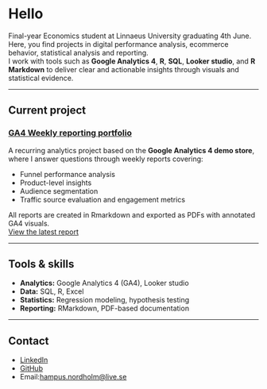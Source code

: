 # Hello

Final-year Economics student at Linnaeus University graduating 4th June. Here, you find projects in digital performance analysis, ecommerce behavior, statistical analysis and reporting.  
I work with tools such as **Google Analytics 4**, **R**, **SQL**, **Looker studio**, and **R Markdown** to deliver clear and actionable insights through visuals and statistical evidence.

---

## Current project

### [GA4 Weekly reporting portfolio](https://github.com/HNordholm/weekly-GA4-reporting-)

A recurring analytics project based on the **Google Analytics 4 demo store**, where I answer questions through weekly reports covering:

- Funnel performance analysis  
- Product-level insights  
- Audience segmentation 
- Traffic source evaluation and engagement metrics

All reports are created in Rmarkdown and exported as PDFs with annotated GA4 visuals.  
 [View the latest report](https://github.com/HNordholm/weekly-GA4-reporting-/blob/main/Week19/w19report.pdf)

---

##  Tools & skills

- **Analytics:** Google Analytics 4 (GA4), Looker studio   
- **Data:** SQL, R, Excel  
- **Statistics:** Regression modeling, hypothesis testing  
- **Reporting:** RMarkdown, PDF-based documentation  

---

## Contact 

- [LinkedIn](https://www.linkedin.com/in/YOUR-LINK-HERE)
- [GitHub](https://github.com/HNordholm)
- Email:hampus.nordholm@live.se
